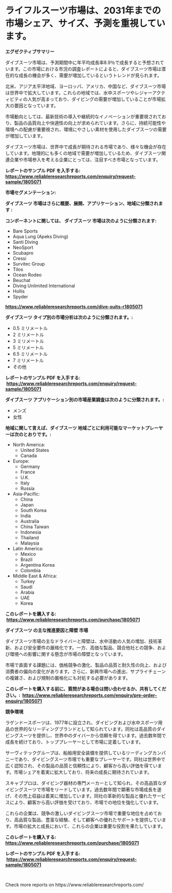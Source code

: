 <p><h1>ライフルスーツ市場は、2031年までの市場シェア、サイズ、予測を重視しています。</h1></p><p><strong>エグゼクティブサマリー</strong></p>
<p><p>ダイブスーツ市場は、予測期間中に年平均成長率8.9％で成長すると予想されています。この市場における市況の調査レポートによると、ダイブスーツ市場は潜在的な成長の機会が多く、需要が増加しているというトレンドが見られます。</p><p>北米、アジア太平洋地域、ヨーロッパ、アメリカ、中国など、ダイブスーツ市場は世界中で拡大しています。これらの地域では、水中スポーツやレジャーアクティビティの人気が高まっており、ダイビングの需要が増加していることが市場拡大の要因となっています。</p><p>市場動向としては、最新技術の導入や継続的なイノベーションが重要視されており、製品の品質向上や快適性の向上が求められています。さらに、持続可能性や環境への配慮が重要視され、環境にやさしい素材を使用したダイブスーツの需要が増加しています。</p><p>ダイブスーツ市場は、世界中で成長が期待される市場であり、様々な機会が存在しています。地理的にも多くの地域で需要が増加しているため、ダイブスーツ関連企業や市場参入を考える企業にとっては、注目すべき市場となっています。</p></p>
<p><strong>レポートのサンプル PDF を入手する: <a href="https://www.reliableresearchreports.com/enquiry/request-sample/1805071">https://www.reliableresearchreports.com/enquiry/request-sample/1805071</a></strong></p>
<p><strong>市場セグメンテーション:</strong></p>
<p><strong> ダイブスーツ 市場はさらに概要、展開、アプリケーション、地域に分類されます :</strong></p>
<p><strong>コンポーネントに関しては、 ダイブスーツ 市場は次のように分類されます: &nbsp;</strong></p>
<p><ul><li>Bare Sports</li><li>Aqua Lung (Apeks Diving)</li><li>Santi Diving</li><li>NeoSport</li><li>Scubapro</li><li>Cressi</li><li>Survitec Group</li><li>Tilos</li><li>Ocean Rodeo</li><li>Beuchat</li><li>Diving Unlimited International</li><li>Hollis</li><li>Spyder</li></ul></p>
<p><strong><a href="https://www.reliableresearchreports.com/dive-suits-r1805071">https://www.reliableresearchreports.com/dive-suits-r1805071</a></strong></p>
<p><strong> ダイブスーツ タイプ別の市場分析は次のように分類されます。:</strong></p>
<p><ul><li>0.5 ミリメートル</li><li>2 ミリメートル</li><li>3 ミリメートル</li><li>5 ミリメートル</li><li>6.5 ミリメートル</li><li>7 ミリメートル</li><li>その他</li></ul></p>
<p><strong>レポートのサンプル PDF を入手する: &nbsp;<a href="https://www.reliableresearchreports.com/enquiry/request-sample/1805071">https://www.reliableresearchreports.com/enquiry/request-sample/1805071</a></strong></p>
<p><strong> ダイブスーツ アプリケーション別の市場産業調査は次のように分類されます。:</strong></p>
<p><ul><li>メンズ</li><li>女性</li></ul></p>
<p><strong>地域に関して言えば、ダイブスーツ 地域ごとに利用可能なマーケットプレーヤーは次のとおりです。:</strong></p>
<p><ul>
    <li>
        North America:
        <ul>
            <li>United States</li>
            <li>Canada</li>
        </ul>
    </li>
    <li>
        Europe:
        <ul>
            <li>Germany</li>
            <li>France</li>
            <li>U.K.</li>
            <li>Italy</li>
            <li>Russia</li>
        </ul>
    </li>
    <li>
        Asia-Pacific:
        <ul>
            <li>China</li>
            <li>Japan</li>
            <li>South Korea</li>
            <li>India</li>
            <li>Australia</li>
            <li>China Taiwan</li>
            <li>Indonesia</li>
            <li>Thailand</li>
            <li>Malaysia</li>
        </ul>
    </li>
    <li>
        Latin America:
        <ul>
            <li>Mexico</li>
            <li>Brazil</li>
            <li>Argentina Korea</li>
            <li>Colombia</li>
        </ul>
    </li>
    <li>
        Middle East & Africa:
        <ul>
            <li>Turkey</li>
            <li>Saudi</li>
            <li>Arabia</li>
            <li>UAE</li>
            <li>Korea</li>
        </ul>
    </li>
    </ul></p>
<p><strong>このレポートを購入する: &nbsp;<a href="https://www.reliableresearchreports.com/purchase/1805071">https://www.reliableresearchreports.com/purchase/1805071</a></strong></p>
<p><strong>ダイブスーツ の主な推進要因と障壁 市場</strong></p>
<p><p>ダイブスーツ市場の主なドライバーと障壁は、水中活動の人気の増加、技術革新、および安全要件の厳格化です。一方、高価な製品、競合他社との競争、および環境への影響に関する懸念が市場の障壁となっています。</p><p>市場で直面する課題には、価格競争の激化、製品の品質と耐久性の向上、および消費者の偏向の変化があります。さらに、新興市場への進出、サプライチェーンの複雑さ、および規制の厳格化にも対処する必要があります。</p></p>
<p><strong>このレポートを購入する前に、質問がある場合は問い合わせるか、共有してください。:&nbsp; <a href="https://www.reliableresearchreports.com/enquiry/pre-order-enquiry/1805071">https://www.reliableresearchreports.com/enquiry/pre-order-enquiry/1805071</a></strong></p>
<p><strong>競争環境</strong></p>
<p><p>ラゲンドースポーツは、1977年に設立され、ダイビングおよび水中スポーツ用品の世界的なリーディングブランドとして知られています。同社は高品質のダイビングスーツを提供し、世界中のダイバーから信頼を得ています。過去数年間で成長を続けており、トッププレーヤーとして市場に定着しています。</p><p>サーヴィテックグループは、船舶用安全装備を提供しているリーディングカンパニーであり、ダイビングスーツ市場でも重要なプレーヤーです。同社は世界中で広く認知され、その製品の品質と信頼性により、顧客から高い評価を得ています。市場シェアを着実に拡大しており、将来の成長に期待されています。</p><p>スキャブプロは、ダイビング器材の専門メーカーとして知られ、その高品質なダイビングスーツで市場をリードしています。過去数年間で顕著な市場成長を遂げ、その売上収益は着実に増加しています。同社の革新的な製品と優れたサービスにより、顧客から高い評価を受けており、市場での地位を強化しています。</p><p>これらの企業は、競争の激しいダイビングスーツ市場で重要な地位を占めており、高品質な製品、豊富な経験、そして顧客への優れたサポートを提供しています。市場の拡大と成長において、これらの企業は重要な役割を果たしています。</p></p>
<p><strong>このレポートを購入する: &nbsp; <a href="https://www.reliableresearchreports.com/purchase/1805071">https://www.reliableresearchreports.com/purchase/1805071</a></strong></p>
<p><strong>レポートのサンプル PDF を入手する: &nbsp;<a href="https://www.reliableresearchreports.com/enquiry/request-sample/1805071">https://www.reliableresearchreports.com/enquiry/request-sample/1805071</a></strong><strong></strong></p>
<p>&nbsp;</p>
<p>Check more reports on https://www.reliableresearchreports.com/</p>